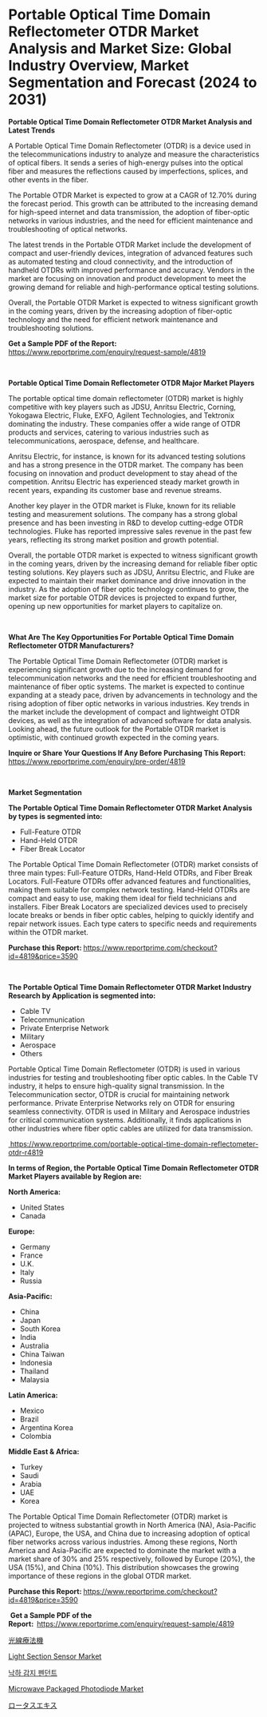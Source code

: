 <p><h1>Portable Optical Time Domain Reflectometer OTDR Market Analysis and Market Size: Global Industry Overview, Market Segmentation and Forecast (2024 to 2031)</h1></p><p><strong>Portable Optical Time Domain Reflectometer OTDR Market Analysis and Latest Trends</strong></p>
<p><p>A Portable Optical Time Domain Reflectometer (OTDR) is a device used in the telecommunications industry to analyze and measure the characteristics of optical fibers. It sends a series of high-energy pulses into the optical fiber and measures the reflections caused by imperfections, splices, and other events in the fiber.</p><p>The Portable OTDR Market is expected to grow at a CAGR of 12.70% during the forecast period. This growth can be attributed to the increasing demand for high-speed internet and data transmission, the adoption of fiber-optic networks in various industries, and the need for efficient maintenance and troubleshooting of optical networks.</p><p>The latest trends in the Portable OTDR Market include the development of compact and user-friendly devices, integration of advanced features such as automated testing and cloud connectivity, and the introduction of handheld OTDRs with improved performance and accuracy. Vendors in the market are focusing on innovation and product development to meet the growing demand for reliable and high-performance optical testing solutions.</p><p>Overall, the Portable OTDR Market is expected to witness significant growth in the coming years, driven by the increasing adoption of fiber-optic technology and the need for efficient network maintenance and troubleshooting solutions.</p></p>
<p><strong>Get a Sample PDF of the Report:&nbsp;</strong> <a href="https://www.reportprime.com/enquiry/request-sample/4819">https://www.reportprime.com/enquiry/request-sample/4819</a></p>
<p>&nbsp;</p>
<p><strong>Portable Optical Time Domain Reflectometer OTDR Major Market Players</strong></p>
<p><p>The portable optical time domain reflectometer (OTDR) market is highly competitive with key players such as JDSU, Anritsu Electric, Corning, Yokogawa Electric, Fluke, EXFO, Agilent Technologies, and Tektronix dominating the industry. These companies offer a wide range of OTDR products and services, catering to various industries such as telecommunications, aerospace, defense, and healthcare.</p><p>Anritsu Electric, for instance, is known for its advanced testing solutions and has a strong presence in the OTDR market. The company has been focusing on innovation and product development to stay ahead of the competition. Anritsu Electric has experienced steady market growth in recent years, expanding its customer base and revenue streams.</p><p>Another key player in the OTDR market is Fluke, known for its reliable testing and measurement solutions. The company has a strong global presence and has been investing in R&D to develop cutting-edge OTDR technologies. Fluke has reported impressive sales revenue in the past few years, reflecting its strong market position and growth potential.</p><p>Overall, the portable OTDR market is expected to witness significant growth in the coming years, driven by the increasing demand for reliable fiber optic testing solutions. Key players such as JDSU, Anritsu Electric, and Fluke are expected to maintain their market dominance and drive innovation in the industry. As the adoption of fiber optic technology continues to grow, the market size for portable OTDR devices is projected to expand further, opening up new opportunities for market players to capitalize on.</p></p>
<p>&nbsp;</p>
<p><strong>What Are The Key Opportunities For Portable Optical Time Domain Reflectometer OTDR Manufacturers?</strong></p>
<p><p>The Portable Optical Time Domain Reflectometer (OTDR) market is experiencing significant growth due to the increasing demand for telecommunication networks and the need for efficient troubleshooting and maintenance of fiber optic systems. The market is expected to continue expanding at a steady pace, driven by advancements in technology and the rising adoption of fiber optic networks in various industries. Key trends in the market include the development of compact and lightweight OTDR devices, as well as the integration of advanced software for data analysis. Looking ahead, the future outlook for the Portable OTDR market is optimistic, with continued growth expected in the coming years.</p></p>
<p><strong>Inquire or Share Your Questions If Any Before Purchasing This Report:</strong> <a href="https://www.reportprime.com/enquiry/pre-order/4819">https://www.reportprime.com/enquiry/pre-order/4819</a></p>
<p>&nbsp;</p>
<p><strong>Market Segmentation</strong></p>
<p><strong>The Portable Optical Time Domain Reflectometer OTDR Market Analysis by types is segmented into:</strong></p>
<p><ul><li>Full-Feature OTDR</li><li>Hand-Held OTDR</li><li>Fiber Break Locator</li></ul></p>
<p><p>The Portable Optical Time Domain Reflectometer (OTDR) market consists of three main types: Full-Feature OTDRs, Hand-Held OTDRs, and Fiber Break Locators. Full-Feature OTDRs offer advanced features and functionalities, making them suitable for complex network testing. Hand-Held OTDRs are compact and easy to use, making them ideal for field technicians and installers. Fiber Break Locators are specialized devices used to precisely locate breaks or bends in fiber optic cables, helping to quickly identify and repair network issues. Each type caters to specific needs and requirements within the OTDR market.</p></p>
<p><strong>Purchase this Report:&nbsp;</strong><a href="https://www.reportprime.com/checkout?id=4819&price=3590">https://www.reportprime.com/checkout?id=4819&price=3590</a></p>
<p>&nbsp;</p>
<p><strong>The Portable Optical Time Domain Reflectometer OTDR Market Industry Research by Application is segmented into:</strong></p>
<p><ul><li>Cable TV</li><li>Telecommunication</li><li>Private Enterprise Network</li><li>Military</li><li>Aerospace</li><li>Others</li></ul></p>
<p><p>Portable Optical Time Domain Reflectometer (OTDR) is used in various industries for testing and troubleshooting fiber optic cables. In the Cable TV industry, it helps to ensure high-quality signal transmission. In the Telecommunication sector, OTDR is crucial for maintaining network performance. Private Enterprise Networks rely on OTDR for ensuring seamless connectivity. OTDR is used in Military and Aerospace industries for critical communication systems. Additionally, it finds applications in other industries where fiber optic cables are utilized for data transmission.</p></p>
<p><a href="https://www.reportprime.com/portable-optical-time-domain-reflectometer-otdr-r4819">&nbsp;https://www.reportprime.com/portable-optical-time-domain-reflectometer-otdr-r4819</a></p>
<p><strong>In terms of Region, the Portable Optical Time Domain Reflectometer OTDR Market Players available by Region are:</strong></p>
<p>
    <p> <strong> North America: </strong>
        <ul>
            <li>United States</li>
            <li>Canada</li>
        </ul>
        </p> 
    <p> <strong> Europe: </strong>
        <ul>
            <li>Germany</li>
            <li>France</li>
            <li>U.K.</li>
            <li>Italy</li>
            <li>Russia</li>
        </ul>
        </p> 
    <p> <strong> Asia-Pacific: </strong>
        <ul>
            <li>China</li>
            <li>Japan</li>
            <li>South Korea</li>
            <li>India</li>
            <li>Australia</li>
            <li>China Taiwan</li>
            <li>Indonesia</li>
            <li>Thailand</li>
            <li>Malaysia</li>
        </ul>
        </p> 
    <p> <strong> Latin America: </strong>
        <ul>
            <li>Mexico</li>
            <li>Brazil</li>
            <li>Argentina Korea</li>
            <li>Colombia</li>
        </ul>
        </p> 
    <p> <strong> Middle East & Africa: </strong>
        <ul>
            <li>Turkey</li>
            <li>Saudi</li>
            <li>Arabia</li>
            <li>UAE</li>
            <li>Korea</li>
        </ul>
    </p>
    </p>
<p><p>The Portable Optical Time Domain Reflectometer (OTDR) market is projected to witness substantial growth in North America (NA), Asia-Pacific (APAC), Europe, the USA, and China due to increasing adoption of optical fiber networks across various industries. Among these regions, North America and Asia-Pacific are expected to dominate the market with a market share of 30% and 25% respectively, followed by Europe (20%), the USA (15%), and China (10%). This distribution showcases the growing importance of these regions in the global OTDR market.</p></p>
<p><strong>Purchase this Report: </strong><a href="https://www.reportprime.com/checkout?id=4819&price=3590">https://www.reportprime.com/checkout?id=4819&price=3590</a></p>
<p>&nbsp;<strong>Get a Sample PDF of the Report:&nbsp;&nbsp;</strong><a href="https://www.reportprime.com/enquiry/request-sample/4819">https://www.reportprime.com/enquiry/request-sample/4819</a></p>
<p><strong></strong></p>
<p><p><a href="https://medium.com/@kaydenjohns1964/%E3%83%95%E3%82%A9%E3%83%88%E3%82%BB%E3%83%A9%E3%83%94%E3%83%BC%E6%A9%9F%E5%99%A8%E3%81%AE%E5%B8%82%E5%A0%B4%E3%83%AC%E3%83%9D%E3%83%BC%E3%83%88%E3%81%AF-%E3%81%93%E3%81%AE%E5%B8%82%E5%A0%B4%E3%81%AE%E6%9C%80%E6%96%B0%E3%81%AE%E3%83%88%E3%83%AC%E3%83%B3%E3%83%89%E3%81%A8%E6%88%90%E9%95%B7%E6%A9%9F%E4%BC%9A%E3%82%92%E6%98%8E%E3%82%89%E3%81%8B%E3%81%AB%E3%81%97%E3%81%BE%E3%81%99-51a8d1e513e5">光線療法機</a></p><p><a href="https://github.com/kathiaseamanalvaradovlprc2h/Market-Research-Report-List-2/blob/main/light-section-sensor-market.md">Light Section Sensor Market</a></p><p><a href="https://github.com/valroy852/Market-Research-Report-List-1/blob/main/513335470210.md">낙하 감지 펜던트</a></p><p><a href="https://github.com/wusalecollins540tpqoz/Market-Research-Report-List-2/blob/main/microwave-packaged-photodiode-market.md">Microwave Packaged Photodiode Market</a></p><p><a href="https://medium.com/@kelsitorphy644/%E3%83%AD%E3%83%BC%E3%82%BF%E3%82%B9%E3%82%A8%E3%82%AD%E3%82%B9%E5%B8%82%E5%A0%B4%E3%81%AF-%E5%B8%82%E5%A0%B4%E3%82%B7%E3%82%A7%E3%82%A2-%E5%B8%82%E5%A0%B4%E3%83%88%E3%83%AC%E3%83%B3%E3%83%89-%E5%B8%82%E5%A0%B4%E6%88%90%E9%95%B7%E3%81%AB%E9%96%A2%E3%81%99%E3%82%8B%E6%83%85%E5%A0%B1%E3%82%92%E6%8F%90%E4%BE%9B%E3%81%97%E3%81%BE%E3%81%99-9da1db193ae6">ロータスエキス</a></p></p>